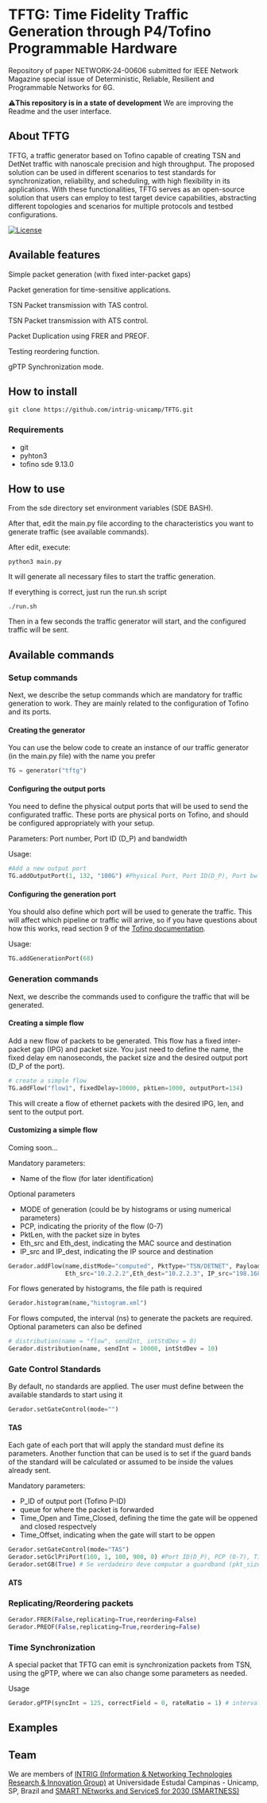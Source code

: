 # TFTG: Time Fidelity Traffic Generation through P4/Tofino Programmable Hardware

Repository of paper NETWORK-24-00606 submitted for IEEE Network Magazine special issue of Deterministic, Reliable, Resilient and Programmable Networks for 6G.

⚠️**This repository is in a state of development**
We are improving the Readme and the user interface.


## About TFTG

TFTG, a traffic generator based on Tofino capable of creating TSN and DetNet traffic with nanoscale precision and high throughput. The proposed solution can be used in different scenarios to test standards for synchronization, reliability, and scheduling, with high flexibility in its applications.  With these functionalities, TFTG serves as an open-source solution that users can employ to test target device capabilities, abstracting different topologies and scenarios for multiple protocols and testbed configurations.

[![License](https://img.shields.io/badge/License-Apache%202.0-blue.svg)](https://opensource.org/licenses/Apache-2.0)

## Available features

Simple packet generation (with fixed inter-packet gaps)

Packet generation for time-sensitive applications.

TSN Packet transmission with TAS control. 

TSN Packet transmission with ATS control.

Packet Duplication using FRER and PREOF.

Testing reordering function.

gPTP Synchronization mode.



## How to install

```terminal
git clone https://github.com/intrig-unicamp/TFTG.git
```

### Requirements

- git
- pyhton3
- tofino sde 9.13.0

## How to use

From the sde directory set environment variables (SDE BASH).

After that, edit the main.py file according to the characteristics you want to generate traffic (see available commands).

After edit, execute:
```terminal
python3 main.py
```
It will generate all necessary files to start the traffic generation.

If everything is correct, just run the run.sh script

```terminal
./run.sh
```
Then in a few seconds the traffic generator will start, and the configured traffic will be sent.

## Available commands

### Setup commands
Next, we describe the setup commands which are mandatory for traffic generation to work. They are mainly related to the configuration of Tofino and its ports.

#### Creating the generator

You can use the below code to create an instance of our traffic generator (in the main.py file) with the name you prefer
```python
TG = generator("tftg")
```
#### Configuring the output ports

You need to define the physical output ports that will be used to send the configurated traffic. These ports are physical ports on Tofino, and should be configured appropriately with your setup.

Parameters: Port number, Port ID (D_P) and bandwidth

Usage:
```python
#Add a new output port
TG.addOutputPort(1, 132, "100G") #Physical Port, Port ID(D_P), Port bw 
```

#### Configuring the generation port

You should also define which port will be used to generate the traffic. This will affect which pipeline or traffic will arrive, so if you have questions about how this works, read section 9 of the [Tofino documentation](https://raw.githubusercontent.com/barefootnetworks/Open-Tofino/master/PUBLIC_Tofino-Native-Arch.pdf).

Usage:
```python
TG.addGenerationPort(68) 
```

### Generation commands
Next, we describe the commands used to configure the traffic that will be generated.

#### Creating a simple flow
Add a new flow of packets to be generated. This flow has a fixed inter-packet gap (IPG) and packet size. You just need to define the name, the fixed delay em nanoseconds, the packet size and the desired output port (D_P of the port).

```python
# create a simple flow
TG.addFlow("flow1", fixedDelay=10000, pktLen=1000, outputPort=134) 
```
This will create a flow of ethernet packets with the desired IPG, len, and sent to the output port.


#### Customizing a simple flow

Coming soon...

Mandatory parameters: 
 - Name of the flow (for later identification)

Optional parameters
 - MODE of generation (could be by histograms or using numerical parameters)
 - PCP, indicating the priority of the flow (0-7)
 - PktLen, with the packet size in bytes
 - Eth_src and  Eth_dest, indicating the MAC source and destination
 - IP_src and  IP_dest, indicating the IP source and destination
  
```python
Gerador.addFlow(name,distMode="computed", PktType="TSN/DETNET", Payload=64,
                Eth_src="10.2.2.2",Eth_dest="10.2.2.3", IP_src="198.168.1.0",IP_dest="198.168.1.1")

```

For flows generated by histograms, the file path is required

```python
Gerador.histogram(name,"histogram.xml")
```

For flows computed, the interval (ns) to generate the packets are required. Optional parameters can also be defined

```python
# distribution(name = "flow", sendInt, intStdDev = 0) 
Gerador.distribution(name, sendInt = 10000, intStdDev = 10)
```

### Gate Control Standards

By default, no standards are applied. The user must define between the available standards to start using it

```python
Gerador.setGateControl(mode="")
```

#### TAS

Each gate of each port that will apply the standard must define its parameters. Another function that can be used is to set if the guard bands of the standard will be calculated or assumed to be inside the values already sent.

Mandatory parameters: 
 - P_ID of output port (Tofino P-ID)
 - queue for where the packet is forwarded
 - Time_Open and Time_Closed, defining the time the gate will be oppened and closed respectvely
 - Time_Offset, indicating when the gate will start to be oppen

```python
Gerador.setGateControl(mode="TAS")
Gerador.setGclPriPort(160, 1, 100, 900, 0) #Port ID(D_P), PCP (0-7), Time Open (ns), Time Closed (ns), Offset (ns)
Gerador.setGB(True) # Se verdadeiro deve computar a guardband (pkt_size/throughput) para n mandar pacotes mesmo q com o gate aberto antes do 
```

#### ATS

### Replicating/Reordering packets


```python
Gerador.FRER(False,replicating=True,reordering=False)
Gerador.PREOF(False,replicating=True,reordering=False)
```

### Time Synchronization

A special packet that TFTG can emit is synchronization packets from TSN, using the gPTP, where we can also change some parameters as needed.

Usage

```python
Gerador.gPTP(syncInt = 125, correctField = 0, rateRatio = 1) # intervalo de sincronização (ms), valor setado pro correctionField (ns), valor setado pro rateRatio 
```


## Examples




## Team
We are members of [INTRIG (Information & Networking Technologies Research & Innovation Group)](https://intrig.dca.fee.unicamp.br/) at Universidade Estudal Campinas - Unicamp, SP, Brazil and [SMART NEtworks and ServiceS for 2030 (SMARTNESS)](https://smartness2030.tech/)
